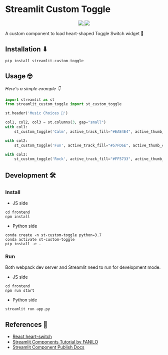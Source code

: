 # Streamlit Custom Toggle

<p align="center">
 <a href="https://pypi.org/project/streamlit-custom-toggle/">
  <img src="https://badge.fury.io/py/streamlit-custom-toggle.svg" />
 </a>
 <a href="https://github.com/ShruAgarwal/streamlit-custom-toggle/blob/main/LICENSE">
  <img src="https://img.shields.io/badge/License-MIT-orange.svg" />
 </a>
</p>

A custom component to load heart-shaped Toggle Switch widget 🧡

<!--![](./img/demo.gif)-->

## Installation ⬇

```
pip install streamlit-custom-toggle
```

## Usage 🤓

*Here's a simple example 👇*

```python
import streamlit as st
from streamlit_custom_toggle import st_custom_toggle

st.header('Music Choices 🎵')

col1, col2, col3 = st.columns(3, gap="small")
with col1:
    st_custom_toggle('Calm', active_track_fill="#EAE4E4", active_thumb_color="#EAE4E4", value="true", key="toggle1")  # Disabled toggle switch

with col2:
    st_custom_toggle('Fun', active_track_fill="#57FD6E", active_thumb_color="#EAE4E4", key="toggle2")

with col3:
    st_custom_toggle('Rock', active_track_fill="#FF5733", active_thumb_color="#900C3F", key="toggle3")
```

## Development 🛠

### Install

- JS side

```shell script
cd frontend
npm install
```

- Python side

```shell script
conda create -n st-custom-toggle python=3.7
conda activate st-custom-toggle
pip install -e .
```

### Run

Both webpack dev server and Streamlit need to run for development mode.

- JS side

```shell script
cd frontend
npm run start
```

- Python side

```shell script
streamlit run app.py
```

## References 🤩

- [React heart-switch](https://github.com/anatoliygatt/heart-switch)
- [Streamlit Components Tutorial by FANILO](https://streamlit-components-tutorial.netlify.app/)
- [Streamlit Component Publish Docs](https://docs.streamlit.io/library/components/publish)
